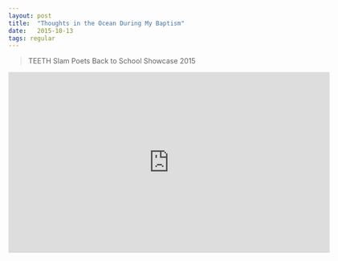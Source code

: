 ```yaml
---  
layout: post  
title:  "Thoughts in the Ocean During My Baptism"  
date:   2015-10-13
tags: regular  
---  
```


>TEETH Slam Poets Back to School Showcase 2015

<iframe width="640" height="360" src="https://www.youtube.com/embed/TOZ4CBGRIqU?list=UU0PykMojXAz54AMX1BgVgbQ" frameborder="0" allowfullscreen></iframe>